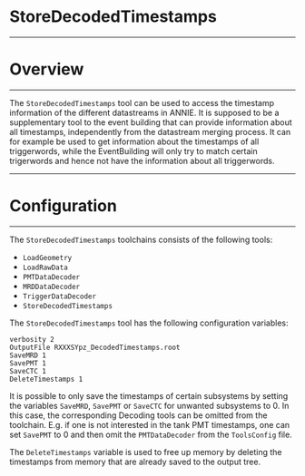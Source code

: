 # StoreDecodedTimestamps

***********************
# Overview
**********************

The `StoreDecodedTimestamps` tool can be used to access the timestamp information of the different datastreams in ANNIE. It is supposed to be a supplementary tool to the event building that can provide information about all timestamps, independently from the datastream merging process. It can for example be used to get information about the timestamps of all triggerwords, while the EventBuilding will only try to match certain trigerwords and hence not have the information about all triggerwords.


************************
# Configuration
************************

The `StoreDecodedTimestamps` toolchains consists of the following tools:

* `LoadGeometry`
* `LoadRawData`
* `PMTDataDecoder`
* `MRDDataDecoder`
* `TriggerDataDecoder`
* `StoreDecodedTimestamps`

The `StoreDecodedTimestamps` tool has the following configuration variables:

```
verbosity 2
OutputFile RXXXSYpz_DecodedTimestamps.root
SaveMRD 1
SavePMT 1
SaveCTC 1
DeleteTimestamps 1
```

It is possible to only save the timestamps of certain subsystems by setting the variables `SaveMRD`, `SavePMT` or `SaveCTC` for unwanted subsystems to 0. In this case, the corresponding Decoding tools can be omitted from the toolchain. E.g. if one is not interested in the tank PMT timestamps, one can set `SavePMT` to 0 and then omit the `PMTDataDecoder` from the `ToolsConfig` file. 

The `DeleteTimestamps` variable is used to free up memory by deleting the timestamps from memory that are already saved to the output tree.

